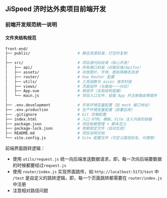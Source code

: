 ## JiSpeed 济时达外卖项目前端开发

### **前端开发规范统一说明**



#### 文件夹结构规范

```bash
front-end/
├── public/                     # 静态资源目录，打包时复制
│
├── src/                        # 项目源代码目录（核心开发）
│   ├── api/                    # 所有接口封装（对接后端/Apifox）
│   ├── assets/                 # 存放图片、字体、图标等静态资源
│   ├── router/                 # Vue Router 配置
│   ├── utils/                  # 工具函数与 axios 请求封装
│   ├── views/                  # 页面组件（与路由一一对应）
│   ├── App.vue                 # 根组件（全局结构容器）
│   └── main.js                 # 项目入口文件，挂载 App 并注册路由等插件
│ 
├── .env.development            # 开发环境变量配置（如 mock 接口地址）
├── .env.production             # 生产环境变量配置（部署后用）
├── .gitignore                  # Git 忽略配置
├── index.html                  # 入口 HTML 模板，Vite 注入内容的容器
├── package.json                # 项目依赖管理 + 脚本定义
├── package-lock.json           # 依赖锁定文件（自动生成）
├── README.md                   # 项目说明文档
└── vite.config.js              # Vite 配置文件（可定义路径别名、代理等）
```

 

前端界面跳转逻辑：





* 使用 `utils/request.js` 统一向后端发送数据请求，即，每一次向后端要数据的时候都要经过`request.js`
* 使用 `router/index.js` 实现界面跳传，如 `http://localhost:5173/test` 中 `/test` 是自定义的跳转逻辑，即，每一个页面跳转都需要在 `router/index.js` 中注册
* 注意相对路径问题



